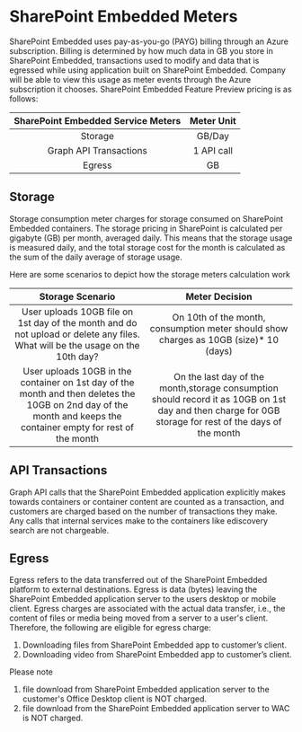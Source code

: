 # SharePoint Embedded Meters
SharePoint Embedded uses pay-as-you-go (PAYG) billing through an Azure subscription. Billing is determined by how much data in GB you store in SharePoint Embedded, transactions used to modify and data that is egressed while using application built on SharePoint Embedded. Company will be able to view this usage as meter events through the Azure subscription it chooses. 
SharePoint Embedded Feature Preview pricing is as follows:

| SharePoint Embedded Service Meters   |  Meter Unit   |
| :--------------------------------:   | :----------:   |
|              Storage                 |   GB/Day     |
|   Graph API Transactions             | 1 API call    |
|           Egress                     |     GB        |
## Storage
Storage consumption meter charges for storage consumed on SharePoint Embedded containers. The storage pricing in SharePoint is calculated per gigabyte (GB) per month, averaged daily. This means that the storage usage is measured daily, and the total storage cost for the month is calculated as the sum of the daily average of storage usage. 

Here are some scenarios to depict how the storage meters calculation work

Storage Scenario   |  Meter Decision   |
| :--------------------------------:   | :----------:   |
|User uploads 10GB file on 1st day of the month and do not upload or delete any files. What will be the usage on the 10th day?|On 10th of the month, consumption meter should show charges as 10GB (size)* 10 (days)     
|User uploads 10GB in the container on 1st day of the month and then deletes the 10GB on 2nd day of the month and keeps the container empty for rest of the month           |On the last day of the month,storage consumption should record it as 10GB on 1st day and then charge for 0GB storage for rest of the days of the month |

## API Transactions 
Graph API calls that the SharePoint Embedded application explicitly makes towards containers or container content are counted as a transaction, and customers are charged based on the number of transactions they make. Any calls that internal services make to the containers like ediscovery search are not chargeable.

## Egress
Egress refers to the data transferred out of the SharePoint Embedded platform to external destinations. Egress is data (bytes) leaving the SharePoint Embedded application server to the users desktop or mobile client. Egress charges are associated with the actual data transfer, i.e., the content of files or media being moved from a server to a user's client. Therefore, the following are eligible for egress charge: 
1.	Downloading files from SharePoint Embedded app to customer’s client. 
2.	Downloading video from SharePoint Embedded app to customer’s client.

Please note 
1. file download from SharePoint Embedded application server to the customer's Office Desktop client is NOT charged.
2. file download from the SharePoint Embedded application server to WAC is NOT charged.
